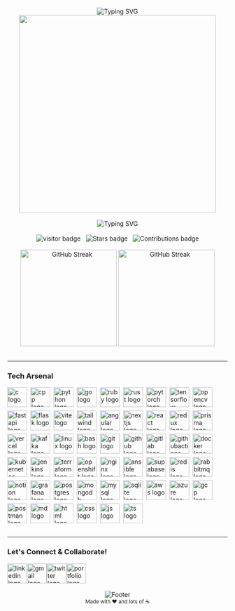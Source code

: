 <br clear="both">

<div align="center">
  <img src="https://readme-typing-svg.herokuapp.com?font=Fira+Code&weight=600&size=28&duration=3000&pause=1000&color=84AE92&center=true&vCenter=true&width=750&lines=Welcome+to+Mohamed+Fathy's+Coding+Universe" alt="Typing SVG" />
</div>

<div align="center">
  <img height="450" src="https://i.redd.it/n8agw6z2smyb1.gif" alt=""/>
</div>

<br clear="both">

<div align="center">
  <img src="https://readme-typing-svg.herokuapp.com?font=Fira+Code&size=24&pause=1000&center=true&multiline=true&&color=D8008F&vCenter=true&width=465&height=70&lines=Artificial+Intelligence+Engineer;MLOps/LLMOps+Engineer;" alt="Typing SVG">
</div>

<br clear="both">

<div align="center">
  <img src="https://visitor-badge.laobi.icu/badge?page_id=ShwaTech.ShwaTech&style=social" alt="visitor badge"/>
  &nbsp;
  <img src="https://img.shields.io/github/stars/ShwaTech?style=social" alt="Stars badge"/>
  &nbsp;
  <img src="https://img.shields.io/badge/Contributions-300%2B-brightgreen" alt="Contributions badge"/>
</div>

<br clear="both">

<div align="center">

  <img height="220em" src="https://stats.hyo.dev/api/github-stats-advanced?login=ShwaTech" alt="GitHub Streak"/>
  <img height="220em" src="https://github-readme-stats.vercel.app/api/top-langs/?username=ShwaTech&&hide=kotlin&&locale=en&hide_title=true&layout=compact&langs_count=8&theme=nord&hide_border=true&border_radius=6&bg_color=26272D" alt="GitHub Streak"/>
</div>

<br>

---

<h3 align="left">
    Tech Arsenal
</h3>

<div align="left" style="display: flex; gap: .5rem; flex-wrap: wrap;">
  <img src="https://skillicons.dev/icons?i=c&theme=dark" width="45" height="45" alt="c logo"/>
  <img src="https://skillicons.dev/icons?i=cpp&theme=dark" width="45" height="45" alt="cpp logo"/>
  <img src="https://skillicons.dev/icons?i=python&theme=dark" width="45" height="45" alt="python logo"/>
  <img src="https://skillicons.dev/icons?i=go&theme=dark" width="45" height="45" alt="go logo"/>
  <img src="https://skillicons.dev/icons?i=ruby&theme=dark" width="45" height="45" alt="ruby logo"/>
  <img src="https://skillicons.dev/icons?i=rust&theme=dark" width="45" height="45" alt="rust logo"/>
  <img src="https://skillicons.dev/icons?i=pytorch&theme=dark" width="45" height="45" alt="pytorch logo"/>
  <img src="https://skillicons.dev/icons?i=tensorflow&theme=dark" width="45" height="45" alt="tensorflow logo"/>
  <img src="https://skillicons.dev/icons?i=opencv&theme=dark" width="45" height="45" alt="opencv logo"/>
  <img src="https://skillicons.dev/icons?i=fastapi&theme=dark" width="45" height="45" alt="fastapi logo"/>
  <img src="https://skillicons.dev/icons?i=flask&theme=dark" width="45" height="45" alt="flask logo"/>
  <img src="https://skillicons.dev/icons?i=vite&theme=dark" width="45" height="45" alt="vite logo"/>
  <img src="https://skillicons.dev/icons?i=tailwind&theme=dark" width="45" height="45" alt="tailwind logo"/>
  <img src="https://skillicons.dev/icons?i=angular&theme=dark" width="45" height="45" alt="angular logo"/>
  <img src="https://skillicons.dev/icons?i=nextjs&theme=dark" width="45" height="45" alt="nextjs logo"/>
  <img src="https://skillicons.dev/icons?i=react&theme=dark" width="45" height="45" alt="react logo"/>
  <img src="https://skillicons.dev/icons?i=redux&theme=dark" width="45" height="45" alt="redux logo"/>
  <img src="https://skillicons.dev/icons?i=prisma&theme=dark" width="45" height="45" alt="prisma logo"/>
  <img src="https://skillicons.dev/icons?i=vercel&theme=dark" width="45" height="45" alt="vercel logo"/>
  <img src="https://skillicons.dev/icons?i=kafka&theme=dark" width="45" height="45" alt="kafka logo"/>
  <img src="https://skillicons.dev/icons?i=linux&theme=dark" width="45" height="45"  alt="linux logo"/>
  <img src="https://skillicons.dev/icons?i=bash&theme=dark" width="45" height="45"  alt="bash logo"/>
  <img src="https://skillicons.dev/icons?i=git&theme=dark" width="45" height="45" alt="git logo"/>
  <img src="https://skillicons.dev/icons?i=github&theme=dark" height="45",width="45"  alt="github logo"/>
  <img src="https://skillicons.dev/icons?i=gitlab&theme=dark" width="45" height="45" alt="gitlab logo"/>
  <img src="https://skillicons.dev/icons?i=githubactions&theme=dark" width="45" height="45" alt="githubactions logo"/>
  <img src="https://skillicons.dev/icons?i=docker&theme=dark" width="45" height="45" alt="docker logo"/>
  <img src="https://skillicons.dev/icons?i=kubernetes&theme=dark" width="45" height="45" alt="kubernetes logo"/>
  <img src="https://skillicons.dev/icons?i=jenkins&theme=dark" width="45" height="45" alt="jenkins logo"/>
  <img src="https://skillicons.dev/icons?i=terraform&theme=dark" width="45" height="45"  alt="terraform logo"/>
  <img src="https://skillicons.dev/icons?i=openshift&theme=dark" width="45" height="45" alt="openshift logo"/>
  <img src="https://skillicons.dev/icons?i=nginx&theme=dark" width="45" height="45" alt="nginx logo"/>
  <img src="https://skillicons.dev/icons?i=ansible&theme=dark" width="45" height="45" alt="ansible logo"/>
  <img src="https://skillicons.dev/icons?i=supabase&theme=dark" width="45" height="45" alt="supabase logo"/>
  <img src="https://skillicons.dev/icons?i=redis&theme=dark" width="45" height="45" alt="redis logo"/>
  <img src="https://skillicons.dev/icons?i=rabbitmq&theme=dark" width="45" height="45" alt="rabbitmq logo"/>
  <img src="https://skillicons.dev/icons?i=prometheus&theme=light" width="45" height="45" alt="notion logo"/>
  <img src="https://skillicons.dev/icons?i=grafana&theme=dark" width="45" height="45" alt="grafana logo"/>
  <img src="https://skillicons.dev/icons?i=postgres&theme=dark" width="45" height="45" alt="postgres logo"/>
  <img src="https://skillicons.dev/icons?i=mongodb&theme=dark" width="45" height="45" alt="mongodb logo"/>
  <img src="https://skillicons.dev/icons?i=mysql&theme=dark" width="45" height="45" alt="mysql logo"/>
  <img src="https://skillicons.dev/icons?i=sqlite&theme=dark" width="45" height="45" alt="sqlite logo"/>
  <img src="https://skillicons.dev/icons?i=aws&theme=dark" width="45" height="45" alt="aws logo"/>
  <img src="https://skillicons.dev/icons?i=azure&theme=dark" width="45" height="45" alt="azure logo"/>
  <img src="https://skillicons.dev/icons?i=gcp&theme=dark" width="45" height="45" alt="gcp logo"/>
  <img src="https://skillicons.dev/icons?i=postman&theme=dark" width="45" height="45" alt="postman logo"/>
  <img src="https://skillicons.dev/icons?i=md&theme=dark" width="45" height="45" alt="md logo"/>
  <img src="https://skillicons.dev/icons?i=html&theme=dark" width="45" height="45" alt="html logo"/>
  <img src="https://skillicons.dev/icons?i=css&theme=dark" width="45" height="45" alt="css logo"/>
  <img src="https://skillicons.dev/icons?i=js&theme=dark" width="45" height="45" alt="js logo"/>
  <img src="https://skillicons.dev/icons?i=ts&theme=dark" width="45" height="45" alt="ts logo"/>
</div>

<br>

---

<h3 align="left">
    Let's Connect & Collaborate!
</h3>

<div align="left" style="display: flex; flex-wrap: wrap;">
  <a href="https://www.linkedin.com/in/shwatech/" target="_blank">
    <img src="https://skillicons.dev/icons?i=linkedin&theme=dark" width="45" height="45" alt="linkedin logo"/>
  </a>
  <a href="mailto:mohamedfatmak141@gmail.com" target="_blank">
    <img src="https://skillicons.dev/icons?i=gmail&theme=light" width="45" height="45" alt="gmail logo"/>
  </a>
  <a href="https://x.com/MohamedFat10722?s=09" target="_blank">
    <img src="https://skillicons.dev/icons?i=twitter&theme=dark" width="45" height="45" alt="twitter logo"/>
  </a>
  <a href="https://ShwaTech.github.io/" target="_blank">
    <img src="https://1drv.ms/i/c/1e866479f9214be5/EdmVgC5_K65ApI3LoBIfn_sBf5UEzNKcIVHwhm0TDX731g?e=Gm6OZK" width="45" height="45" alt="portfolio logo"/>
  </a>
</div>

<br>

<div align="center">
  <img src="https://capsule-render.vercel.app/api?type=waving&color=gradient&height=100&section=footer&text=Thanks%20for%20visiting!&fontSize=16&fontAlignY=65&desc=Let's%20build%20something%20amazing%20together&descAlignY=45&descAlign=center" alt="Footer"/>
</div>

<div align="center">
  <sub>Made with ❤️ and lots of ☕</sub>
</div>
